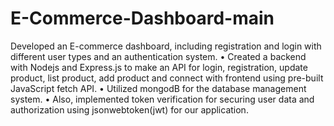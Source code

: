 # E-Commerce-Dashboard-main
Developed an E-commerce dashboard, including registration and 
login with different user types and an authentication system.
• Created a backend with Nodejs and Express.js to make an API for 
login, registration, update product, list product, add product and 
connect with frontend using pre-built JavaScript fetch API.
• Utilized mongodB for the database management system.
• Also, implemented token verification for securing user data and 
authorization using jsonwebtoken(jwt) for our application.
